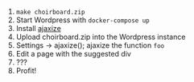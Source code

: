 1. `make choirboard.zip`
2. Start Wordpress with `docker-compose up`
3. Install [ajaxize](https://wordpress.org/plugins/ajaxize/)
4. Upload choirboard.zip into the Wordpress instance
5. Settings -> ajaxize(); ajaxize the function `foo`
6. Edit a page with the suggested div
7. ???
8. Profit!
